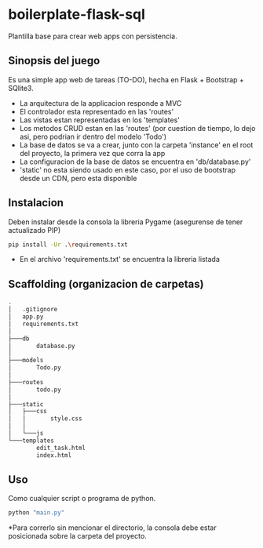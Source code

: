 # boilerplate-flask-sql

Plantilla base para crear web apps con persistencia.

## Sinopsis del juego

Es una simple app web de tareas (TO-DO), hecha en Flask + Bootstrap + SQlite3.

- La arquitectura de la applicacion responde a MVC
- El controlador esta representado en las 'routes'
- Las vistas estan representadas en los 'templates'
- Los metodos CRUD estan en las 'routes' (por cuestion de tiempo, lo dejo asi, pero podrian ir dentro del modelo 'Todo')
- La base de datos se va a crear, junto con la carpeta 'instance' en el root del proyecto, la primera vez que corra la app
- La configuracion de la base de datos se encuentra en 'db/database.py'
- 'static' no esta siendo usado en este caso, por el uso de bootstrap desde un CDN, pero esta disponible


## Instalacion

Deben instalar desde la consola la libreria Pygame (asegurense de tener actualizado PIP)

```bash
pip install -Ur .\requirements.txt 
```

- En el archivo 'requirements.txt' se encuentra la libreria listada

## Scaffolding (organizacion de carpetas)

```bash
.
│   .gitignore
│   app.py
│   requirements.txt
│
├───db
│       database.py
│
├───models
│       Todo.py
│
├───routes
│       todo.py
│
├───static
│   ├───css
│   │       style.css
│   │
│   └───js
└───templates
        edit_task.html
        index.html
```

## Uso

Como cualquier script o programa de python.

```bash
python "main.py"
```

*Para correrlo sin mencionar el directorio, la consola debe estar posicionada sobre la carpeta del proyecto.
